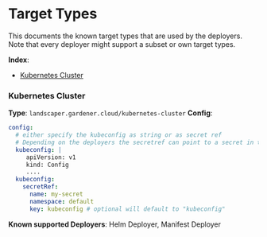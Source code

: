 # Target Types

This documents the known target types that are used by the deployers.
Note that every deployer might support a subset or own target types.

**Index**:
- [Kubernetes Cluster](#kubernetes-cluster)

### Kubernetes Cluster

**Type**: `landscaper.gardener.cloud/kubernetes-cluster`
**Config**:
```yaml
config:
  # either specify the kubeconfig as string or as secret ref
  # Depending on the deployers the secretref can point to a secret in the landscaper cluster or the host cluster of the deployer.
  kubeconfig: | 
     apiVersion: v1
     kind: Config
     ....
  kubeconfig:
    secretRef:
      name: my-secret
      namespace: default
      key: kubeconfig # optional will default to "kubeconfig"
```

**Known supported Deployers**: Helm Deployer, Manifest Deployer
